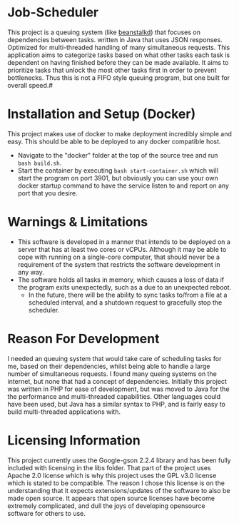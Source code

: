 Job-Scheduler
=============
This project is a queuing system (like [beanstalkd](https://kr.github.io/beanstalkd/)) that focuses on dependencies between tasks. written in Java that uses JSON responses. Optimized for multi-threaded handling of many simultaneous requests. This application aims to categorize tasks based on what other tasks each task is dependent on having finished before they can be made available. It aims to prioritize tasks that unlock the most other tasks first in order to prevent bottlenecks. Thus this is not a FIFO style queuing program, but one built for overall speed.#

Installation and Setup (Docker)
================
This project makes use of docker to make deployment incredibly simple and easy. This should be able to be deployed to any docker compatible host.
* Navigate to the "docker" folder at the top of the source tree and run `bash build.sh`.
* Start the container by executing `bash start-container.sh` which will start the program on port 3901, but obviously you can use your own docker startup command to have the service listen to and report on any port that you desire.

Warnings & Limitations
======================
* This software is developed in a manner that intends to be deployed on a server that has at least two cores or vCPUs. Although it may be able to cope with running on a single-core computer, that should never be a requirement of the system that restricts the software development in any way.
* The software holds all tasks in memory, which causes a loss of data if the program exits unexpectedly, such as a due to an unexpected reboot.
  * In the future, there will be the ability to sync tasks to/from a file at a scheduled interval, and a shutdown request to gracefully stop the scheduler.

Reason For Development
======================
I needed an queuing system that would take care of scheduling tasks for me, based on their dependencies, whilst being able to handle a large number of simultaneous requests. I found many queing systems on the internet, but none that had a concept of dependencies. Initially this project was written in PHP for ease of development, but was moved to Java for the the performance and multi-threaded capabilities. Other languages could have been used, but Java has a similar syntax to PHP, and is fairly easy to build multi-threaded applications with.

Licensing Information
=====================
This project currently uses the Google-gson 2.2.4 library and has been fully included with licensing in the libs folder. That part of the project uses Apache 2.0 license which is why this project uses the GPL v3.0 license which is stated to be compatible. The reason I chose this license is on the understanding that it expects extensions/updates of the software to also be made open source. It appears that open source licenses have become extremely complicated, and dull the joys of developing opensource software for others to use.

